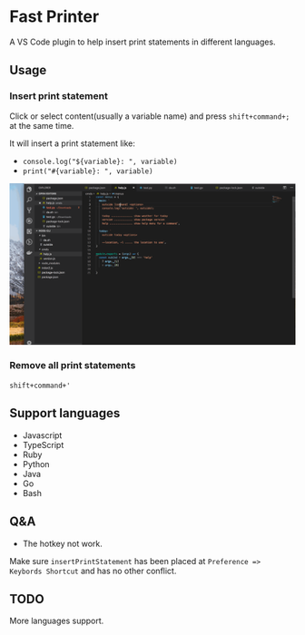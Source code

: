 # Fast Printer

A VS Code plugin to help insert print statements in different languages.

## Usage

### Insert print statement

Click or select content(usually a variable name) and press `shift+command+;` at the same time.

It will insert a print statement like:
- `console.log("${variable}: ", variable)`
- `print("#{variable}: ", variable)`

![demo](https://raw.githubusercontent.com/joeeeeey/fast-printer/master/resources/demo.gif)

### Remove all print statements

`shift+command+'`

## Support languages

- Javascript
- TypeScript
- Ruby
- Python
- Java
- Go
- Bash

## Q&A

- The hotkey not work.

Make sure `insertPrintStatement` has been placed at `Preference => Keybords Shortcut` and has no other conflict.

## TODO

More languages support.